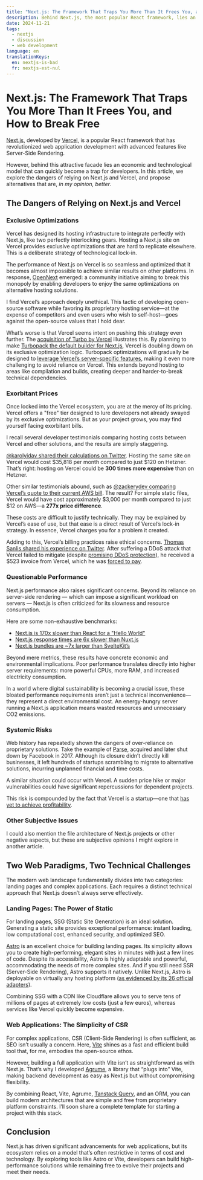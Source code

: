 ```yaml
---
title: "Next.js: The Framework That Traps You More Than It Frees You, and How to Break Free"
description: Behind Next.js, the most popular React framework, lies an economic and technological model that can quickly become a trap for developers. In this article, we explore the dangers of relying on Next.js and Vercel, and propose alternatives.
date: 2024-11-21
tags:
  - nextjs
  - discussion
  - web development
language: en
translationKeys:
  en: nextjs-is-bad
  fr: nextjs-est-nul
---
```


# Next.js: The Framework That Traps You More Than It Frees You, and How to Break Free

[Next.js](https://nextjs.org/), developed by [Vercel](https://vercel.com/), is
a popular React framework that has revolutionized web application development
with advanced features like Server-Side Rendering.

However, behind this attractive facade lies an economic and technological
model that can quickly become a trap for developers. In this article, we
explore the dangers of relying on Next.js and Vercel, and propose alternatives
that are, *in my opinion, better*.

## The Dangers of Relying on Next.js and Vercel

### Exclusive Optimizations

Vercel has designed its hosting infrastructure to integrate perfectly with
Next.js, like two perfectly interlocking gears. Hosting a Next.js site on
Vercel provides exclusive optimizations that are hard to replicate elsewhere.
This is a deliberate strategy of technological lock-in.

The performance of Next.js on Vercel is so seamless and optimized that it
becomes almost impossible to achieve similar results on other platforms. In
response, [OpenNext](https://opennext.js.org/) emerged: a community initiative
aiming to break this monopoly by enabling developers to enjoy the same
optimizations on alternative hosting solutions.

I find Vercel’s approach deeply unethical. This tactic of developing
open-source software while favoring its proprietary hosting service—at the
expense of competitors and even users who wish to self-host—goes against the
open-source values that I hold dear.

What’s worse is that Vercel seems intent on pushing this strategy even
further. The [acquisition of Turbo by Vercel](https://vercel.com/blog/vercel-acquires-turborepo)
illustrates this. By planning to make [Turbopack the default builder for Next.js](https://turbo.build/pack/docs/roadmap#:~:text=Next%2C%20we%20want%20to%20use%20Turbopack%20to%20power%20production%20builds%20with%20Next.js.),
Vercel is doubling down on its exclusive optimization logic. Turbopack
optimizations will gradually be designed to [leverage Vercel’s server-specific features](https://turbo.build/pack/docs/roadmap#remote-caching-and-replication),
making it even more challenging to avoid reliance on Vercel. This extends
beyond hosting to areas like compilation and builds, creating deeper and
harder-to-break technical dependencies.

### Exorbitant Prices

Once locked into the Vercel ecosystem, you are at the mercy of its pricing.
Vercel offers a "free" tier designed to lure developers not already swayed by
its exclusive optimizations. But as your project grows, you may find yourself
facing exorbitant bills.

I recall several developer testimonials comparing hosting costs between Vercel
and other solutions, and the results are simply staggering.

[@karolyidav shared their calculations on Twitter](https://x.com/karolyidav/status/1833138429716050227).
Hosting the same site on Vercel would cost $35,818 per month compared to just
$120 on Hetzner. That’s right: hosting on Vercel could be
**300 times more expensive** than on Hetzner.

Other similar testimonials abound, such as [@zackerydev comparing Vercel’s quote to their current AWS bill](https://x.com/zackerydev/status/1717556827569660378).
The result? For simple static files, Vercel would have cost approximately
$3,000 per month compared to just $12 on AWS—a **277x price difference**.

These costs are difficult to justify technically. They may be explained by
Vercel’s ease of use, but that ease is a direct result of Vercel’s lock-in
strategy. In essence, Vercel charges you for a problem it created.

Adding to this, Vercel’s billing practices raise ethical concerns. [Thomas Sanlis shared his experience on Twitter](https://x.com/T_Zahil/status/1808764723103416620).
After suffering a DDoS attack that Vercel failed to mitigate (despite
[promising DDoS protection](https://vercel.com/docs/security/ddos-mitigation)),
he received a $523 invoice from Vercel, which he was [forced to pay](https://x.com/T_Zahil/status/1819779707442761980).

### Questionable Performance

Next.js performance also raises significant concerns. Beyond its reliance on
server-side rendering — which can impose a significant workload on servers —
Next.js is often criticized for its slowness and resource consumption.

Here are some non-exhaustive benchmarks:

- [Next.js is 170x slower than React for a "Hello World"](https://x.com/thdxr/status/1777782835249553517)
- [Next.js response times are 6x slower than Nuxt.js](https://x.com/icarusgkx/status/1664015769280163840)
- [Next.js bundles are ~7x larger than SvelteKit’s](https://x.com/khromov/status/1831123411789025365)

Beyond mere metrics, these results have concrete economic and environmental
implications. Poor performance translates directly into higher server
requirements: more powerful CPUs, more RAM, and increased electricity
consumption.

In a world where digital sustainability is becoming a crucial issue, these
bloated performance requirements aren’t just a technical inconvenience—they
represent a direct environmental cost. An energy-hungry server running a
Next.js application means wasted resources and unnecessary CO2 emissions.

### Systemic Risks

Web history has repeatedly shown the dangers of over-reliance on proprietary
solutions. Take the example of [Parse](https://en.wikipedia.org/wiki/Parse,_Inc.),
acquired and later shut down by Facebook in 2017. Although its closure didn’t
directly kill businesses, it left hundreds of startups scrambling to migrate
to alternative solutions, incurring unplanned financial and time costs.

A similar situation could occur with Vercel. A sudden price hike or major
vulnerabilities could have significant repercussions for dependent projects.

This risk is compounded by the fact that Vercel is a startup—one that [has yet to achieve profitability](https://research.contrary.com/company/vercel#:~:text=However%2C%20a%20former%20Vercel%20employee%20reported%20neither%20Vercel%20nor%20Netlify%20had%20achieved%20profitability%20as%20of%202023).

### Other Subjective Issues

I could also mention the file architecture of Next.js projects or other
negative aspects, but these are subjective opinions I might explore in another
article.

## Two Web Paradigms, Two Technical Challenges

The modern web landscape fundamentally divides into two categories: landing
pages and complex applications. Each requires a distinct technical approach
that Next.js doesn’t always serve effectively.

### Landing Pages: The Power of Static

For landing pages, SSG (Static Site Generation) is an ideal solution.
Generating a static site provides exceptional performance: instant loading,
low computational cost, enhanced security, and optimized SEO.

[Astro](https://astro.build/) is an excellent choice for building landing
pages. Its simplicity allows you to create high-performing, elegant sites in
minutes with just a few lines of code. Despite its accessibility, Astro is
highly adaptable and powerful, accommodating the needs of more complex sites.
And if you still need SSR (Server-Side Rendering), Astro supports it natively.
Unlike Next.js, Astro is deployable on virtually any hosting platform ([as evidenced by its 26 official adapters](https://docs.astro.build/en/guides/deploy/)).

Combining SSG with a CDN like Cloudflare allows you to serve tens of millions
of pages at extremely low costs (just a few euros), whereas services like
Vercel quickly become expensive.

### Web Applications: The Simplicity of CSR

For complex applications, CSR (Client-Side Rendering) is often sufficient, as
SEO isn’t usually a concern. Here, [Vite](https://vite.dev/) shines as a fast
and efficient build tool that, for me, embodies the open-source ethos.

However, building a full application with Vite isn’t as straightforward as
with Next.js. That’s why I developed [Agrume](https://agrume.js.org/), a
library that “plugs into” Vite, making backend development as easy as Next.js
but without compromising flexibility.

By combining React, Vite, Agrume, [Tanstack Query](https://tanstack.com/query/),
and an ORM, you can build modern architectures that are simple and free from
proprietary platform constraints. I’ll soon share a complete template for
starting a project with this stack.

## Conclusion

Next.js has driven significant advancements for web applications, but its
ecosystem relies on a model that’s often restrictive in terms of cost and
technology. By exploring tools like Astro or Vite, developers can build
high-performance solutions while remaining free to evolve their projects and
meet their needs.
